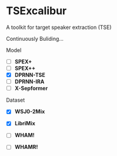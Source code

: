 # TSExcalibur
A toolkit for target speaker extraction (TSE)

Continuously Buliding...

Model
- [ ] **SPEX+**
- [ ] **SPEX++**
- [x] **DPRNN-TSE**
- [ ] **DPRNN-IRA**
- [ ] **X-Sepformer**

Dataset
- [x] **WSJ0-2Mix**
- [x] **LibriMix**
- [ ] **WHAM!**
- [ ] **WHAMR!**

